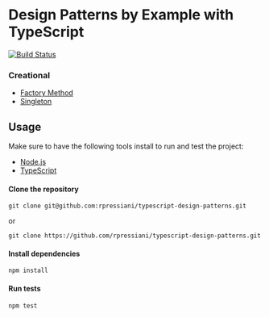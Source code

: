 # Design Patterns by Example with TypeScript
[![Build Status](https://travis-ci.org/rpressiani/typescript-design-patterns.svg?branch=master)](https://travis-ci.org/rpressiani/typescript-design-patterns)

### Creational
* [Factory Method](https://github.com/rpressiani/typescript-design-patterns/tree/master/factory-method)
* [Singleton](https://github.com/rpressiani/typescript-design-patterns/tree/master/singleton)

## Usage

Make sure to have the following tools install to run and test the project:

* [Node.js](https://nodejs.org/en/download/)
* [TypeScript](https://www.typescriptlang.org/docs/handbook/typescript-in-5-minutes.html)

#### Clone the repository
```
git clone git@github.com:rpressiani/typescript-design-patterns.git
```
or 
```
git clone https://github.com/rpressiani/typescript-design-patterns.git
```
#### Install dependencies
```
npm install
```
#### Run tests
```
npm test
```
